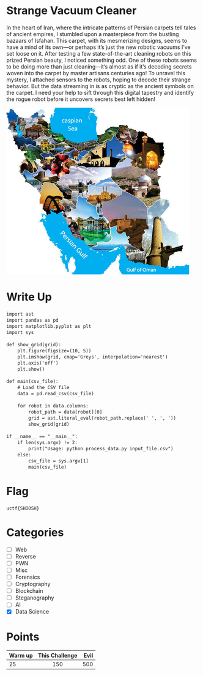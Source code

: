 # Strange Vacuum Cleaner

In the heart of Iran, where the intricate patterns of Persian carpets tell tales of ancient empires, I stumbled upon a masterpiece from the bustling bazaars of Isfahan. This carpet, with its mesmerizing designs, seems to have a mind of its own—or perhaps it’s just the new robotic vacuums I’ve set loose on it.
After testing a few state-of-the-art cleaning robots on this prized Persian beauty, I noticed something odd. One of these robots seems to be doing more than just cleaning—it’s almost as if it’s decoding secrets woven into the carpet by master artisans centuries ago!
To unravel this mystery, I attached sensors to the robots, hoping to decode their strange behavior. But the data streaming in is as cryptic as the ancient symbols on the carpet. I need your help to sift through this digital tapestry and identify the rogue robot before it uncovers secrets best left hidden!

<img src="Resources/Iran.png" title="Iran" alt="Iran" data-align="center">

# Write Up

```
import ast
import pandas as pd
import matplotlib.pyplot as plt
import sys

def show_grid(grid):
    plt.figure(figsize=(10, 5))
    plt.imshow(grid, cmap='Greys', interpolation='nearest')
    plt.axis('off')
    plt.show()

def main(csv_file):
    # Load the CSV file
    data = pd.read_csv(csv_file)
    
    for robot in data.columns:
        robot_path = data[robot][0]
        grid = ast.literal_eval(robot_path.replace(' ', ', '))
        show_grid(grid)

if __name__ == "__main__":
    if len(sys.argv) != 2:
        print("Usage: python process_data.py input_file.csv")
    else:
        csv_file = sys.argv[1]
        main(csv_file)
```


# Flag

```
uctf{SHOOSH}
```

# Categories

- [ ] Web
- [ ] Reverse
- [ ] PWN
- [ ] Misc
- [ ] Forensics
- [ ] Cryptography
- [ ] Blockchain
- [ ] Steganography
- [ ] AI
- [x] Data Science

# Points

| Warm up | This Challenge | Evil |
| ------- |:--------------:| ----:|
| 25      |      150       | 500  |
